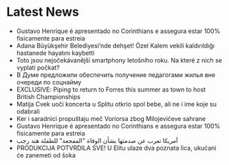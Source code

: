 # Latest News
-  Gustavo Henrique é apresentado no Corinthians e assegura estar 100% fisicamente para estreia
-  Adana Büyükşehir Belediyesi’nde dehşet! Özel Kalem vekili kaldırıldığı hastanede hayatını kaybetti
-  Toto jsou nejočekávanější smartphony letošního roku. Na které z nich se vyplatí počkat?
-  В Думе предложили обеспечить получение педагогами жилья вне очереди по соцнайму
-  EXCLUSIVE: Piping to return to Forres this summer as town to host British Championships
-  Matija Cvek uoči koncerta u Splitu otkrio spol bebe, ali ne i ime koje su odabrali
-  Ker i saradnici propuštaju meč Voriorsa zbog Milojevićeve sahrane
-  Gustavo Henrique é apresentado no Corinthians e assegura estar 100% fisicamente para estreia
-  أمريكا تعرب عن صدمتها بشأن الوفاة "المفجعة" للطفلة هند رجب
-  PRODUKCIJA POTVRDILA SVE! U Elitu ulaze dva poznata lica, ukućani će zanemeti od šoka
